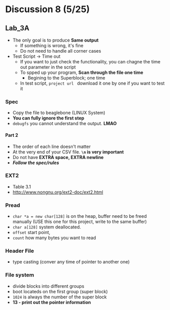 # Discussion 8 (5/25)
## Lab_3A
* The only goal is to produce __Same output__ 
    * If something is wrong, it's fine 
    * Do not need to handle all corner cases 
* Test Script -> Time out 
    * If you want to just check the functionality, you can chagne the time out parameter in the script 
    * To spped up your program, __Scan through the file one time__ 
        * Begining to the Superblock; one time 
    * In test script, `project url ` download it one by one if you want to test it 
### Spec 
* Copy the file to beaglebone (LINUX System) 
* __You can fully ignore the first step__ 
* `debugfs` you cannot understand the output. __LMAO__ 
#### Part 2 
* The order of each line doesn't matter 
* At the very end of your CSV file. __`\n` is very important__ 
* Do not have __EXTRA space, EXTRA newline__
* ***Follow the spec/rules***
### EXT2 
* Table 3.1 
* http://www.nongnu.org/ext2-doc/ext2.html
### Pread
* `char *a = new char[128]` is on the heap, buffer need to be freed manually (USE this one for this project, write to the same buffer)
* `char a[128]` system deallocated. 
* `offset` start point, 
* `count` how many bytes you want to read
### Header File 
* type casting (conver any time of pointer to another one)  
### File system 
* divide blocks into different groups 
* boot locateds on the first group (super block) 
* `1024` is always the number of the super block 
* __13 - print out the pointer information__ 





